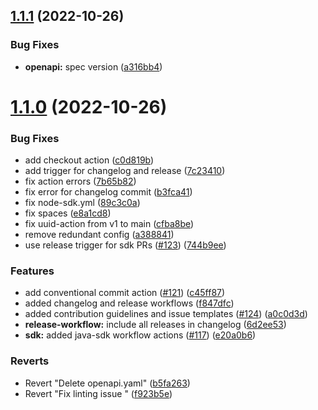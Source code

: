 ## [1.1.1](https://github.com/whispir/openapi/compare/v1.1.0...v1.1.1) (2022-10-26)


### Bug Fixes

* **openapi:** spec version ([a316bb4](https://github.com/whispir/openapi/commit/a316bb4304609c13a0865afef8f7da441dac9d21))



# [1.1.0](https://github.com/whispir/openapi/compare/f923b5ea442efbe8383d9cc8e48438a4a546bd65...v1.1.0) (2022-10-26)


### Bug Fixes

* add checkout action ([c0d819b](https://github.com/whispir/openapi/commit/c0d819bb45b7ead96430e82452b3f20af0f2cfd9))
* add trigger for changelog and release ([7c23410](https://github.com/whispir/openapi/commit/7c23410502f176407ddfe116dcc30e89b20bd33b))
* fix action errors ([7b65b82](https://github.com/whispir/openapi/commit/7b65b821960ff61ecf058378143f65be9babc37a))
* fix error for changelog commit ([b3fca41](https://github.com/whispir/openapi/commit/b3fca416d1152f5b16617ce0749ccf7bf4acfd64))
* fix node-sdk.yml ([89c3c0a](https://github.com/whispir/openapi/commit/89c3c0a55a230f0fd98c1958c172671ef804f91a))
* fix spaces ([e8a1cd8](https://github.com/whispir/openapi/commit/e8a1cd854c6cbc80ace4a74acee66bb3c14bd6be))
* fix uuid-action from v1 to main ([cfba8be](https://github.com/whispir/openapi/commit/cfba8be3c4a6a9a17da8a87e7e7abfb58d09711f))
* remove redundant config ([a388841](https://github.com/whispir/openapi/commit/a388841fa72379e5c9cea9f8884b59e18f6f0bb2))
* use release trigger for sdk PRs ([#123](https://github.com/whispir/openapi/issues/123)) ([744b9ee](https://github.com/whispir/openapi/commit/744b9eebca2631087ead4fa9b6ba43f57a18338d))


### Features

* add conventional commit action ([#121](https://github.com/whispir/openapi/issues/121)) ([c45ff87](https://github.com/whispir/openapi/commit/c45ff877b4b925ec9beef034898d5977f29c6a6c))
* added changelog and release workflows ([f847dfc](https://github.com/whispir/openapi/commit/f847dfc9f11981d729e21808798be7a4262881ac))
* added contribution guidelines and issue templates ([#124](https://github.com/whispir/openapi/issues/124)) ([a0c0d3d](https://github.com/whispir/openapi/commit/a0c0d3d459495f6fd8cce8dbd018813740071377))
* **release-workflow:** include all releases in changelog ([6d2ee53](https://github.com/whispir/openapi/commit/6d2ee5383cf4de911e0959efd8fd74d74e84e593))
* **sdk:** added java-sdk workflow actions ([#117](https://github.com/whispir/openapi/issues/117)) ([e20a0b6](https://github.com/whispir/openapi/commit/e20a0b68eda8d156c5e3a4f08e4a3d216e34bd1f))


### Reverts

* Revert "Delete openapi.yaml" ([b5fa263](https://github.com/whispir/openapi/commit/b5fa2636c63be73889f9650660f61ac208e8cecc))
* Revert "Fix linting issue " ([f923b5e](https://github.com/whispir/openapi/commit/f923b5ea442efbe8383d9cc8e48438a4a546bd65))



